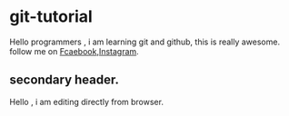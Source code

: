 # git-tutorial
Hello programmers , i am learning git and github, this is really awesome.
follow me on [Fcaebook](https://www.facebook.com/arif.shible/),[Instagram](https://www.instagram.com/shiblyarif/).
## secondary header.
Hello , i am editing directly from browser.

